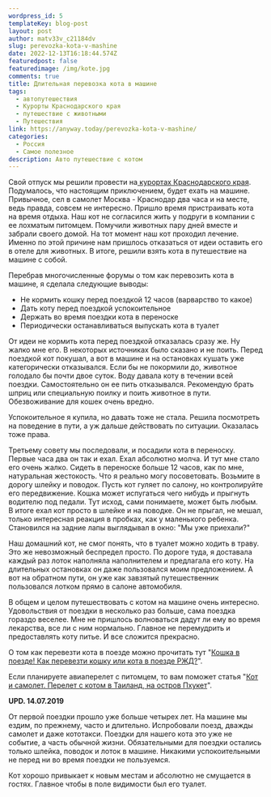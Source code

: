 ```yaml
---
wordpress_id: 5
templateKey: blog-post
layout: post
author: matv33v_c21184dv
slug: perevozka-kota-v-mashine
date: 2022-12-13T16:18:44.574Z
featuredpost: false
featuredimage: /img/kote.jpg
comments: true
title: Длительная перевозка кота в машине
tags:
  - автопутешествия
  - Курорты Краснодарского края
  - путешествие с животными
  - Путешествия
link: https://anyway.today/perevozka-kota-v-mashine/
categories:
  - Россия
  - Самое полезное
description: Авто путешествие с котом
---
```

Свой отпуск мы решили провести на[ курортах Краснодарского края](https://anyway.today/category/strany/rossia/). Подумалось, что настоящим приключением, будет ехать на машине. Привычное, сел в самолет Москва - Краснодар два часа и на месте, ведь правда, совсем не интересно. Пришло время пристраивать кота на время отдыха. Наш кот не согласился жить у подруги в компании с ее лохматым питомцем. Помучили животных пару дней вместе и забрали своего домой. На тот момент наш кот проходил лечение. Именно по этой причине нам пришлось отказаться от идеи оставить его в отеле для животных. В итоге, решили взять кота в путешествие на машине с собой.

Перебрав многочисленные форумы о том как перевозить кота в машине, я сделала следующие выводы:

* Не кормить кошку перед поездкой 12 часов (варварство то какое)
* Дать коту перед поездкой успокоительное
* Держать во время поездки кота в переноске
* Периодически останавливаться выпускать кота в туалет

От идеи не кормить кота перед поездкой отказалась сразу же. Ну жалко мне его. В некоторых источниках было сказано и не поить. Перед поездкой кот покушал, а вот в машине и на остановках кушать уже категорически отказывался. Если бы не покормили до, животное голодало бы почти двое суток. Воду давала коту в течении всей поездки. Самостоятельно он ее пить отказывался. Рекомендую брать шприц или специальную поилку и поить животное в пути. Обезвоживание для кошек очень вредно.

Успокоительное я купила, но давать тоже не стала. Решила посмотреть на поведение в пути, а уж дальше действовать по ситуации. Оказалась тоже права.

Третьему совету мы последовали, и посадили кота в переноску. Первые часа два он так и ехал. Ехал абсолютно молча. И тут мне стало его очень жалко. Сидеть в переноске больше 12 часов, как по мне, натуральная жестокость. Что я реально могу посоветовать. Возьмите в дорогу шлейку и поводок. Пусть кот гуляет по салону, но контролируйте его передвижение. Кошка может испугаться чего нибудь и прыгнуть водителю под педали. Тут исход, сами понимаете, может быть любым. В итоге ехал кот просто в шлейке и на поводке. Он не прыгал, не мешал, только интересная реакция в пробках, как у маленького ребенка. Становился на задние лапы выглядывал в окно: "Мы уже приехали?"

Наш домашний кот, не смог понять, что в туалет можно ходить в траву. Это же невозможный беспредел просто. По дороге туда, я доставала каждый раз лоток наполняла наполнителем и предлагала его коту. На длительных остановках он даже пользовался моим предложением. А вот на обратном пути, он уже как завзятый путешественник пользовался лотком прямо в салоне автомобиля.

В общем и целом путешествовать с котом на машине очень интересно. Удовольствия от поездки в несколько раз больше, сама поездка гораздо веселее. Мне не пришлось волноваться дадут ли ему во время лекарства, все ли с ним нормально. Главное не перемудрить и предоставлять коту питье. И все сложится прекрасно.

О том как перевезти кота в поезде можно прочитать тут "[Кошка в поезде! Как перевезти кошку или кота в поезде РЖД?](https://anyway.today/koshka-v-poezde-kak-perevezti-koshku-ili/)".

Если планируете авиаперелет с питомцем, то вам поможет статья "[Кот и самолет. Перелет с котом в Таиланд, на остров Пхукет](https://anyway.today/kot-samolet-perelet-s-kotom-v-tailand/)".

**UPD. 14.07.2019**

От первой поездки прошло уже больше четырех лет. На машине мы ездим, по прежнему, часто и длительно. Испробовали поезд, дважды самолет и даже кототакси. Поездки для нашего кота это уже не событие, а часть обычной жизни. Обязательными для поездки остались только шлейка, поводок и лоток в машине. Никакими успокоительными не перед ни во время поездки не пользуемся.

Кот хорошо привыкает к новым местам и абсолютно не смущается в гостях. Главное чтобы в поле видимости был его туалет.
